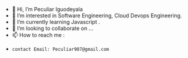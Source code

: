 - 👋 Hi, I’m Peculiar Iguodeyala
- 👀 I’m interested in Software Engineering, Cloud Devops Engineering.
- 🌱 I’m currently learning Javascript . 
- 💞️ I’m looking to collaborate on ...
- 📫 How to reach me : 
-     contact Email: Peculiar907@gmail.com


<!---
Peculiar907/Peculiar907 is a ✨ special ✨ repository because its `README.md` (this file) appears on your GitHub profile.
You can click the Preview link to take a look at your changes.
--->
